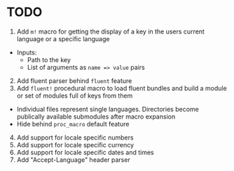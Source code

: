 # TODO
 1. Add `m!` macro for getting the display of a key in the users current language or a specific language
   - Inputs:
     - Path to the key
     - List of arguments as `name => value` pairs
 2. Add fluent parser behind `fluent` feature
 3. Add `fluent!` procedural macro to load fluent bundles and build a module or set of modules full of keys from them
   - Individual files represent single languages. Directories become publically available submodules after macro expansion
   - Hide behind `proc_macro` default feature
 4. Add support for locale specific numbers
 5. Add support for locale specific currency
 6. Add support for locale specific dates and times
 7. Add "Accept-Language" header parser